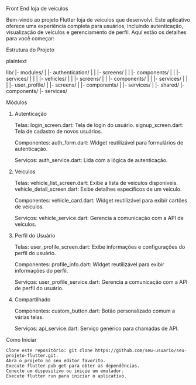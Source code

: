 Front End loja de veiculos

Bem-vindo ao projeto Flutter loja de veiculos que desenvolvi. Este aplicativo oferece uma experiência completa para usuários, incluindo autenticação, visualização de veículos e gerenciamento de perfil. Aqui estão os detalhes para você começar:


Estrutura do Projeto

plaintext

  lib/
    |- modules/
    |  |- authentication/
    |  |  |- screens/
    |  |  |- components/
    |  |  |- services/
    |  |
    |  |- vehicles/
    |  |  |- screens/
    |  |  |- components/
    |  |  |- services/
    |  |
    |  |- user_profile/
    |     |- screens/
    |     |- components/
    |     |- services/
    |
    |- shared/
       |- components/
       |- services/

Módulos
1. Autenticação

    Telas:
        login_screen.dart: Tela de login do usuário.
        signup_screen.dart: Tela de cadastro de novos usuários.

    Componentes:
        auth_form.dart: Widget reutilizável para formulários de autenticação.

    Serviços:
        auth_service.dart: Lida com a lógica de autenticação.

2. Veículos

    Telas:
        vehicle_list_screen.dart: Exibe a lista de veículos disponíveis.
        vehicle_detail_screen.dart: Exibe detalhes específicos de um veículo.

    Componentes:
        vehicle_card.dart: Widget reutilizável para exibir cartões de veículos.

    Serviços:
        vehicle_service.dart: Gerencia a comunicação com a API de veículos.

3. Perfil do Usuário

    Telas:
        user_profile_screen.dart: Exibe informações e configurações do perfil do usuário.

    Componentes:
        profile_info.dart: Widget reutilizável para exibir informações do perfil.

    Serviços:
        user_profile_service.dart: Gerencia a comunicação com a API de perfil do usuário.

4. Compartilhado

    Componentes:
        custom_button.dart: Botão personalizado comum a várias telas.

    Serviços:
        api_service.dart: Serviço genérico para chamadas de API.

Como Iniciar

    Clone este repositório: git clone https://github.com/seu-usuario/seu-projeto-flutter.git.
    Abra o projeto no seu editor favorito.
    Execute flutter pub get para obter as dependências.
    Conecte um dispositivo ou inicie um emulador.
    Execute flutter run para iniciar o aplicativo.
